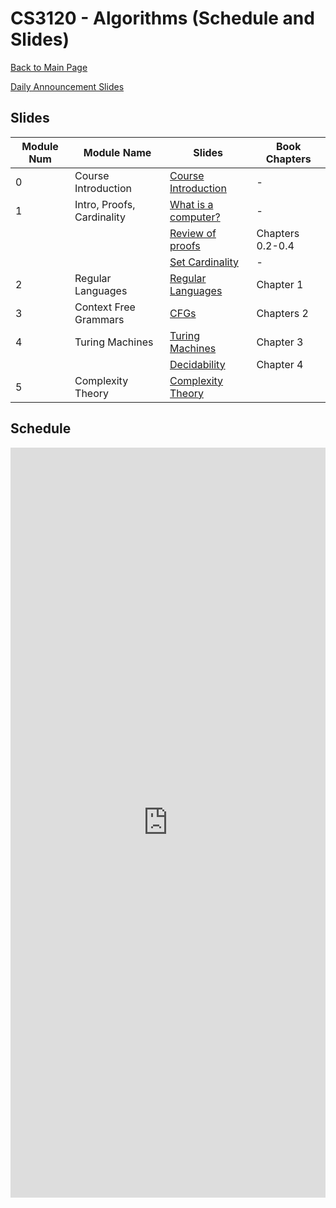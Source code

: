 CS3120 - Algorithms (Schedule and Slides)
===============================

[Back to Main Page](../readme.html)

[Daily Announcement Slides](./00-DailyAnnouncements.pptx)

<a name="slides"></a>Slides
--------------------------------------- 

|Module Num|Module Name|Slides|Book Chapters|
|-|---|---|---|
|0|Course Introduction|[Course Introduction](./00-CourseIntroduction.pptx)|-|
|1|Intro, Proofs, Cardinality|[What is a computer?](./01-WhatIsAComputer.pptx)|-|
|||[Review of proofs](./01-ReviewOfProofs.pptx)|Chapters 0.2-0.4|
|||[Set Cardinality](./01-Cardinality.pptx)|-|
|2|Regular Languages|[Regular Languages](./02-RegularLanguages.pptx)|Chapter 1|
|3|Context Free Grammars|[CFGs](./03-ContextFreeLanguages.pptx)|Chapters 2|
|4|Turing Machines|[Turing Machines](./04-TuringMachines.pptx)|Chapter 3|
|||[Decidability](./04-DecidableLanguages.pptx) |Chapter 4|
|5|Complexity Theory|[Complexity Theory](./05-ComplexityTheory.pptx)||


<a name="schedule"></a>Schedule
--------------------------------------- 

 
<iframe width="100%" height="1200px" frameborder="0" src="https://docs.google.com/spreadsheets/d/e/2PACX-1vROWn3lLlYn3ic7Y7WGE4JjRRZEZ3szketLjs1l9NPpqttLwBpY7V2NPT-zsCrgvxxvHuHDptLHJ-a6/pubhtml?gid=0&amp;single=true&amp;widget=true&amp;headers=false"></iframe>
 

